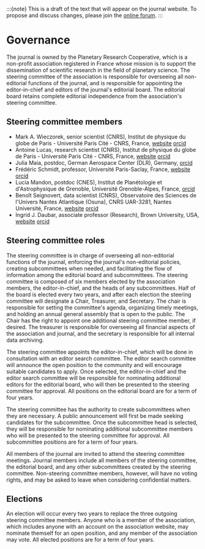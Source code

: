 :::{note}
This is a draft of the text that will appear on the journal website. To propose and discuss changes, please join the [online forum](#forum).
:::

# Governance

The journal is owned by the Planetary Research Cooperative, which is a non-profit association registered in France whose mission is to support the dissemination of scientific research in the field of planetary science. The steering committee of the association is responsible for overseeing all non-editorial functions of the journal, and is responsible for appointing the editor-in-chief and editors of the journal's editorial board. The editorial board retains complete editorial independence from the association's steering committee.

## Steering committee members

* Mark A. Wieczorek, senior scientist (CNRS), Institut de physique du globe de Paris - Université Paris Cité - CNRS, France, [website](https//mrak.solarsystem.social) [orcid](https://orcid.org/0000-0001-7007-4222)
* Antoine Lucas, research scientist (CNRS), Institut de physique du globe de Paris - Université Paris Cité - CNRS, France, [website](https://spaceavalancher.github.io/) [orcid](https://orcid.org/0000-0003-2192-4416)
* Julia Maia, postdoc, German Aerospace Center (DLR), Germany, [orcid](https://orcid.org/0000-0002-3605-6554)
* Frédéric Schmidt, professor, Université Paris-Saclay, France, [website](https://fredericschmidt.github.io/) [orcid](http://orcid.org/0000-0002-2857-6621)
* Lucia Mandon, postdoc (CNES), Institut de Planétologie et d'Astrophysique de Grenoble, Université Grenoble-Alpes, France, [orcid](https://orcid.org/0000-0002-9310-0742)
* Benoît Seignovert, data scientist (CNRS), Observatoire des Sciences de l'Univers Nantes Atlantique (Osuna), CNRS UAR-3281, Nantes Université, France, [website](https://benoit.seignovert.fr/) [orcid](https://orcid.org/0000-0001-6533-275X)
* Ingrid J. Daubar, associate professor (Research), Brown University, USA, [website](https://sites.brown.edu/ingriddaubar/) [orcid](https://orcid.org/0000-0001-9790-2972)

## Steering committee roles

The steering committee is in charge of overseeing all non-editorial functions of the journal, enforcing the journal's non-editorial policies, creating subcommittees when needed, and facilitating the flow of information among the editorial board and subcommittees. The steering committee is composed of six members elected by the association members, the editor-in-chief, and the heads of any subcommittees. Half of the board is elected every two years, and after each election the steering committee will designate a Chair, Treasurer, and Secretary. The chair is responsible for setting the committee's agenda, organizing timely meetings, and holding an annual general assembly that is open to the public. The Chair has the right to appoint one additional steering committee member, if desired. The treasurer is responsible for overseeing all financial aspects of the association and journal, and the secretary is responsible for all internal data archiving.

The steering committee appoints the editor-in-chief, which will be done in consultation with an editor search committee. The editor search committee will announce the open position to the community and will encourage suitable candidates to apply. Once selected, the editor-in-chief and the editor search committee will be responsible for nominating additional editors for the editorial board, who will then be presented to the steering committee for approval. All positions on the editorial board are for a term of four years.

The steering committee has the authority to create subcommittees when they are necessary. A public announcement will first be made seeking candidates for the subcommittee. Once the subcommittee head is selected, they will be responsible for nominating additional subcommittee members who will be presented to the steering committee for approval. All subcommittee positions are for a term of four years.

All members of the journal are invited to attend the steering committee meetings. Journal members include all members of the steering committee, the editorial board, and any other subcommittees created by the steering committee. Non-steering committee members, however, will have no voting rights, and may be asked to leave when considering confidential matters.

## Elections

An election will occur every two years to replace the three outgoing steering committee members. Anyone who is a member of the association, which includes anyone with an account on the association website, may nominate themself for an open position, and any member of the association may vote. All elected positions are for a term of four years.
